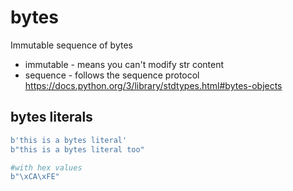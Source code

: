 
# bytes
Immutable sequence of bytes
- immutable - means you can't modify str content
- sequence - follows the sequence protocol
https://docs.python.org/3/library/stdtypes.html#bytes-objects
## bytes literals
```python
b'this is a bytes literal'
b"this is a bytes literal too"

#with hex values
b"\xCA\xFE"
```

<!--stackedit_data:
eyJoaXN0b3J5IjpbLTQ0MzE0MzEyNywxMzk0NDg1MDgwLDI2Nz
I5OTkwNSwtMjA5MTU5OTk5XX0=
-->